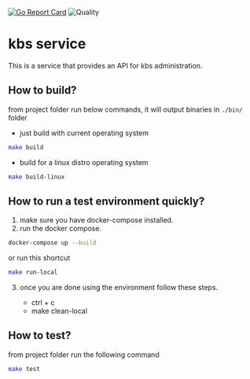 [![Go Report Card](https://goreportcard.com/badge/github.com/fernandoocampo/kb-store/apps/kbs)](https://goreportcard.com/report/github.com/fernandoocampo/kb-store/apps/kbs) ![Quality](https://github.com/fernandoocampo/kb-store/actions/workflows/kbs-app-quality.yml/badge.svg?branch=main)

# kbs service

This is a service that provides an API for kbs administration.

## How to build?

from project folder run below commands, it will output binaries in `./bin/` folder

* just build with current operating system
```sh
make build
```

* build for a linux distro operating system
```sh
make build-linux
```

## How to run a test environment quickly?

1. make sure you have docker-compose installed.
2. run the docker compose.
```sh
docker-compose up --build
```

or run this shortcut

```sh
make run-local
```

3. once you are done using the environment follow these steps.

    * ctrl + c
    * make clean-local

## How to test?

from project folder run the following command

```sh
make test
```
